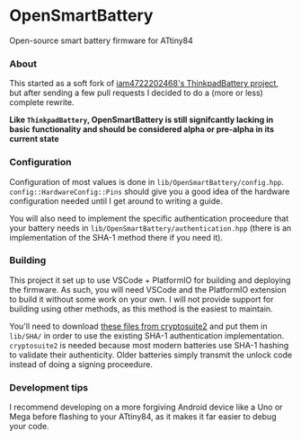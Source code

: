 # OpenSmartBattery
 Open-source smart battery firmware for ATtiny84

### About
This started as a soft fork of [iam4722202468's ThinkpadBattery project](https://github.com/iam4722202468/ThinkpadBattery), but after sending a few pull requests I decided to do a (more or less) complete rewrite.

**Like `ThinkpadBattery`, OpenSmartBattery is still signifcantly lacking in basic functionality and should be considered alpha or pre-alpha in its current state**

### Configuration
Configuration of most values is done in `lib/OpenSmartBattery/config.hpp`. `config::HardwareConfig::Pins` should give you a good idea of the hardware configuration needed until I get around to writing a guide.

You will also need to implement the specific authentication proceedure that your battery needs in `lib/OpenSmartBattery/authentication.hpp` (there is an implementation of the SHA-1 method there if you need it).

### Building
This project it set up to use VSCode + PlatformIO for building and deploying the firmware. As such, you will need VSCode and the PlatformIO extension to build it without some work on your own. I will not provide support for building using other methods, as this method is the easiest to maintain.

You'll need to download [these files from cryptosuite2](https://github.com/daknuett/cryptosuite2/tree/master/sha) and put them in `lib/SHA/` in order to use the existing SHA-1 authentication implementation. `cryptosuite2` is needed because most modern batteries use SHA-1 hashing to validate their authenticity. Older batteries simply transmit the unlock code instead of doing a signing proceedure.

### Development tips
I recommend developing on a more forgiving Android device like a Uno or Mega before flashing to your ATtiny84, as it makes it far easier to debug your code.
